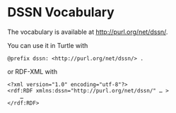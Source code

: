# DSSN Vocabulary

The vocabulary is available at http://purl.org/net/dssn/.

You can use it in Turtle with

    @prefix dssn: <http://purl.org/net/dssn/> .

or RDF-XML with

    <?xml version="1.0" encoding="utf-8"?>
    <rdf:RDF xmlns:dssn="http://purl.org/net/dssn/" … >
        …
    </rdf:RDF>
